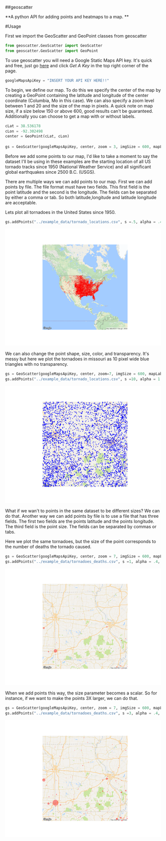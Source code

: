 ##geoscatter

**A python API for adding points and heatmaps to a map. **

#Usage

First we import the GeoScatter and GeoPoint classes from geoscatter

```python
from geoscatter.GeoScatter import GeoScatter
from geoscatter.GeoScatter import GeoPoint
```

To use geoscatter you will need a Google Static Maps API key.  It's quick and free, just go [here](https://developers.google.com/maps/documentation/static-maps/) and click *Get A Key* in the top right corner of the page. 
```python
googleMapsApiKey = "INSERT YOUR API KEY HERE!!"
```

To begin, we define our map.  To do this we specify the center of the map by creating a GeoPoint containing the latitude and longitude of the center coordinate (Columbia, Mo in this case).  We can also specify a zoom level between 1 and 20 and the size of the map in pixels.  A quick note on map size, if a size below 150 or above 600, good results can't be guaranteed. Additionally you can choose to get a map with or without labels.   
```python
cLat = 38.536178
cLon = -92.302498
center = GeoPoint(cLat, cLon)

gs = GeoScatter(googleMapsApiKey, center, zoom = 3, imgSize = 600, mapLabels=False)
```

Before we add some points to our map, I'd like to take a moment to say the dataset I'll be using in these examples are the starting location of all US tornado tracks since 1950 (National Weather Service) and all significant global earthquakes since 2500 B.C. (USGS). 

There are multiple ways we can add points to our map.  First we can add points by file.  The file format must have two fields.  This first field is the point latitude and the second is the longitude.  The fields can be separated by either a comma or tab.  So both latitude,longitude and latitude	longitude are acceptable. 

Lets plot all tornadoes in the United States since 1950. 
```python
gs.addPoints("../example_data/tornado_locations.csv", s =.5, alpha = .4, c = 'r', marker='o')
```
![GitHub Logo](/images/tornadoes/all_tornadoes.png)

We can also change the point shape, size, color, and transparency.  It's messy but here we plot the tornadoes in missouri as 10 pixel wide blue triangles with no transparency.  
```python
gs = GeoScatter(googleMapsApiKey, center, zoom=7, imgSize = 600, mapLabels=False)
gs.addPoints("../example_data/tornado_locations.csv", s =10, alpha = 1.0, c = 'b', marker='v')
```
![GitHub Logo](/images/tornadoes/missouri_tornadoes_notransparency.png)

What if we wan't to points in the same dataset to be different sizes?  We can do that.  Another way we can add points by file is to use a file that has three fields.  The first two fields are the points latitude and the points longitude.  The third field is the point size.  The fields can be separated by commas or tabs. 

Here we plot the same tornadoes, but the size of the point corresponds to the number of deaths the tornado caused. 
```python
gs = GeoScatter(googleMapsApiKey, center, zoom = 7, imgSize = 600, mapLabels=False)
gs.addPoints("../example_data/tornadoes_deaths.csv", s =1, alpha = .4, c = 'r', marker='o')
```
![GitHub Logo](/images/tornadoes/missouri_tornadoes_deaths.png)

When we add points this way, the size parameter becomes a scalar.  So for instance, if we want to make the points 3X larger, we can do that. 

```python 
gs = GeoScatter(googleMapsApiKey, center, zoom = 7, imgSize = 600, mapLabels=False)
gs.addPoints("../example_data/tornadoes_deaths.csv", s =3, alpha = .4, c = 'r', marker='o')
```
![GitHub Logo](/images/tornadoes/missouri_tornadoes_deaths_s3.png)


